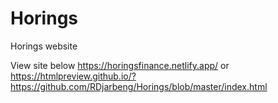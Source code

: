 # Horings
Horings website

View site below
https://horingsfinance.netlify.app/
or
https://htmlpreview.github.io/?https://github.com/RDjarbeng/Horings/blob/master/index.html

